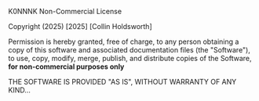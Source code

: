 K0NNNK Non-Commercial License

Copyright (2025) [2025] [Collin Holdsworth]

Permission is hereby granted, free of charge, to any person obtaining a copy
of this software and associated documentation files (the "Software"), to use,
copy, modify, merge, publish, and distribute copies of the Software,
**for non-commercial purposes only**

THE SOFTWARE IS PROVIDED "AS IS", WITHOUT WARRANTY OF ANY KIND...
